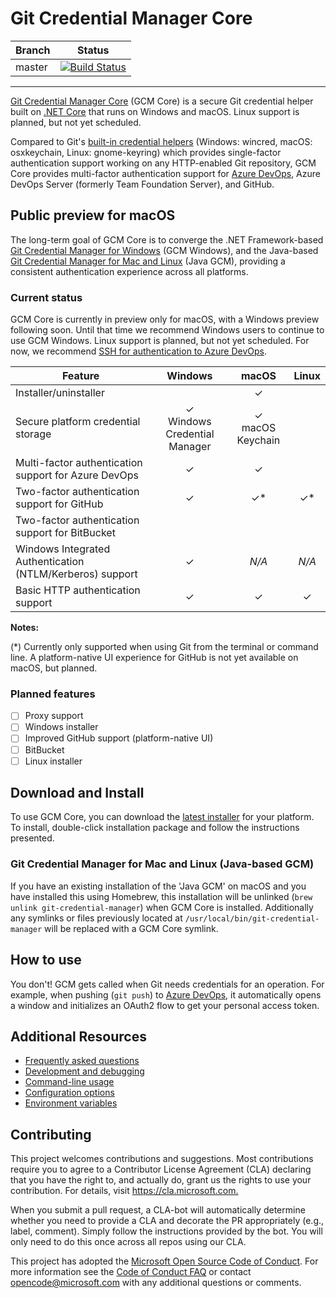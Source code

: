 # Git Credential Manager Core

Branch|Status
-|-
master|[![Build Status](https://mseng.visualstudio.com/AzureDevOps/_apis/build/status/Teams/VCDesktop/Git-Credential-Manager-Core/GCM-CI?branchName=master)](https://mseng.visualstudio.com/AzureDevOps/_build/latest?definitionId=7861&branchName=master)

---

[Git Credential Manager Core](https://github.com/Microsoft/Git-Credential-Manager-Core) (GCM Core) is a secure Git credential helper built on [.NET Core](https://microsoft.com/dotnet) that runs on Windows and macOS. Linux support is planned, but not yet scheduled.

Compared to Git's [built-in credential helpers]((https://git-scm.com/book/en/v2/Git-Tools-Credential-Storage)) (Windows: wincred, macOS: osxkeychain, Linux: gnome-keyring) which provides single-factor authentication support working on any HTTP-enabled Git repository, GCM Core provides multi-factor authentication support for [Azure DevOps](https://dev.azure.com/), Azure DevOps Server (formerly Team Foundation Server), and GitHub.

## Public preview for macOS

The long-term goal of GCM Core is to converge the .NET Framework-based [Git Credential Manager for Windows](https://github.com/Microsoft/Git-Credential-Manager-for-Windows) (GCM Windows), and the Java-based [Git Credential Manager for Mac and Linux](https://github.com/Microsoft/Git-Credential-Manager-for-Mac-and-Linux) (Java GCM), providing a consistent authentication experience across all platforms.

### Current status

GCM Core is currently in preview only for macOS, with a Windows preview following soon. Until that time we recommend Windows users to continue to use GCM Windows. Linux support is planned, but not yet scheduled. For now, we recommend [SSH for authentication to Azure DevOps](https://docs.microsoft.com/en-us/azure/devops/repos/git/use-ssh-keys-to-authenticate?view=azure-devops).

Feature|Windows|macOS|Linux
-|:-:|:-:|:-:
Installer/uninstaller||&#10003;|
Secure platform credential storage|&#10003;<br/>Windows Credential Manager|&#10003;<br/>macOS Keychain|
Multi-factor authentication support for Azure DevOps|&#10003;|&#10003;|
Two-factor authentication support for GitHub|&#10003;|&#10003;\*|&#10003;\*
Two-factor authentication support for BitBucket|||
Windows Integrated Authentication (NTLM/Kerberos) support|&#10003;|_N/A_|_N/A_
Basic HTTP authentication support|&#10003;|&#10003;|&#10003;

**Notes:**

(\*) Currently only supported when using Git from the terminal or command line. A platform-native UI experience for GitHub is not yet available on macOS, but planned.

### Planned features

- [ ] Proxy support
- [ ] Windows installer
- [ ] Improved GitHub support (platform-native UI)
- [ ] BitBucket
- [ ] Linux installer

## Download and Install

To use GCM Core, you can download the [latest installer](https://github.com/Microsoft/Git-Credential-Manager-Core/releases/latest) for your platform. To install, double-click installation package and follow the instructions presented.

### Git Credential Manager for Mac and Linux (Java-based GCM)

If you have an existing installation of the 'Java GCM' on macOS and you have installed this using Homebrew, this installation will be unlinked (`brew unlink git-credential-manager`) when GCM Core is installed. Additionally any symlinks or files previously located at `/usr/local/bin/git-credential-manager` will be replaced with a GCM Core symlink.

## How to use

You don't! GCM gets called when Git needs credentials for an operation. For example, when pushing (`git push`) to [Azure DevOps](https://dev.azure.com), it automatically opens a window and initializes an OAuth2 flow to get your personal access token.

## Additional Resources

- [Frequently asked questions](docs/faq.md)
- [Development and debugging](docs/development.md)
- [Command-line usage](docs/usage.md)
- [Configuration options](docs/configuration.md)
- [Environment variables](docs/environment.md)

## Contributing

This project welcomes contributions and suggestions.  Most contributions require you to agree to a
Contributor License Agreement (CLA) declaring that you have the right to, and actually do, grant us
the rights to use your contribution. For details, visit <https://cla.microsoft.com.>

When you submit a pull request, a CLA-bot will automatically determine whether you need to provide
a CLA and decorate the PR appropriately (e.g., label, comment). Simply follow the instructions
provided by the bot. You will only need to do this once across all repos using our CLA.

This project has adopted the [Microsoft Open Source Code of Conduct](https://opensource.microsoft.com/codeofconduct/).
For more information see the [Code of Conduct FAQ](https://opensource.microsoft.com/codeofconduct/faq/) or
contact [opencode@microsoft.com](mailto:opencode@microsoft.com) with any additional questions or comments.
